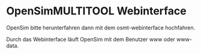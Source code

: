 # OpenSimMULTITOOL Webinterface
OpenSim bitte herunterfahren dann mit dem osmt-webinterface hochfahren.

Durch das Webinterface läuft OpenSim mit dem Benutzer www oder www-data.
